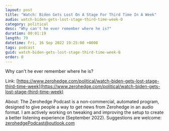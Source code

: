 ```yaml
---
layout: post
title: "Watch: Biden Gets Lost On A Stage For Third Time In A Week"
audio: watch-biden-gets-lost-stage-third-time-week-0
category: political
desc: "Why can't he ever remember where he is?"
duration: 00:01:19
length: 79
datetime: Fri, 16 Sep 2022 19:25:00 +0000
tags: podcast
guid: watch-biden-gets-lost-stage-third-time-week-0
order: 0
---
```

Why can't he ever remember where he is?

Link: [https://www.zerohedge.com/political/watch-biden-gets-lost-stage-third-time-week](https://www.zerohedge.com/political/watch-biden-gets-lost-stage-third-time-week)

About: The Zerohedge Podcast is a non-commercial, automated program, designed to give people a way to get news from Zerohedge in an audio format.  I am actively working on tweaking and improving the setup to create a better listening experience (September 2022).  Suggestions are welcome: [zerohedgePodcast@outlook.com](mailto:zerohedgePodcast@outlook.com)